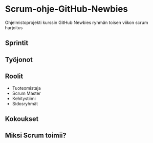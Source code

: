 # Scrum-ohje-GitHub-Newbies
Ohjelmistoprojekti kurssin GitHub Newbies ryhmän toisen viikon scrum harjoitus

## Sprintit

## Työjonot

## Roolit
+ Tuoteomistaja
+ Scrum Master
+ Kehitystiimi
+ Sidosryhmät

## Kokoukset

## Miksi Scrum toimii?
